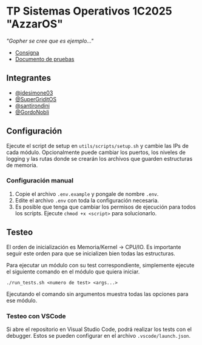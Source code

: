 # TP Sistemas Operativos 1C2025 "AzzarOS"
_"Gopher se cree que es ejemplo..."_
* [Consigna](https://docs.google.com/document/d/1zoFRoBn9QAfYSr0tITsL3PD6DtPzO2sq9AtvE8NGrkc/edit?usp=sharing)
* [Documento de pruebas](https://docs.google.com/document/d/13XPliZvUBtYjaRfuVUGHWbYX8LBs8s3TDdaDa9MFr_I/edit?usp=sharing)

## Integrantes
* [@jdesimone03](https://github.com/jdesimone03)
* [@SuperGriditOS](https://github.com/SuperGriditOS)
* [@santirondini](https://github.com/santirondini)
* [@GordoNobli](https://github.com/GordoNobli)

## Configuración
Ejecute el script de setup en `utils/scripts/setup.sh` y cambie las IPs de cada módulo. Opcionalmente puede cambiar los puertos, los niveles de logging y las rutas donde se crearán los archivos que guarden estructuras de memoria.
### Configuración manual
1. Copie el archivo `.env.example` y pongale de nombre `.env`.
2. Edite el archivo `.env` con toda la configuración necesaria.
3. Es posible que tenga que cambiar los permisos de ejecución para todos los scripts. Ejecute `chmod +x <script>` para solucionarlo.

## Testeo
El orden de inicialización es Memoria/Kernel → CPU/IO. Es importante seguir este orden para que se inicializen bien todas las estructuras.

Para ejecutar un módulo con su test correspondiente, simplemente ejecute el siguiente comando en el módulo que quiera iniciar.
```
./run_tests.sh <numero de test> <args...>
```
Ejecutando el comando sin argumentos muestra todas las opciones para ese módulo.

### Testeo con VSCode
Si abre el repositorio en Visual Studio Code, podrá realizar los tests con el debugger. Estos se pueden configurar en el archivo `.vscode/launch.json`.
